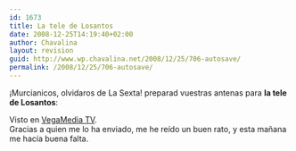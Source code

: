 ```yaml
---
id: 1673
title: La tele de Losantos
date: 2008-12-25T14:19:40+02:00
author: Chavalina
layout: revision
guid: http://www.wp.chavalina.net/2008/12/25/706-autosave/
permalink: /2008/12/25/706-autosave/
---
```

¡Murcianicos, olvidaros de La Sexta! preparad vuestras antenas para **la tele de Losantos**:



Visto en <a href="http://vegamediatv.blogspot.com/2006/06/el-liberal-jimnez-losantos-prepara-la.html" target="_blank">VegaMedia TV</a>.  
Gracias a quien me lo ha enviado, me he reído un buen rato, y esta mañana me hacía buena falta.